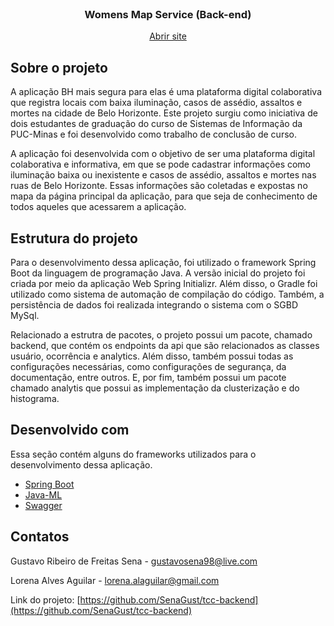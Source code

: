 <!-- PROJECT LOGO -->
<br />
<div align="center">
   <h3 align="center">Womens Map Service (Back-end)</h3>

  <p align="center">
    <a href="https://womens-map-dev.herokuapp.com/">Abrir site</a>
  </p>
</div>


<!-- ABOUT THE PROJECT -->
## Sobre o projeto
A aplicação BH mais segura para elas é uma plataforma digital colaborativa que registra locais com baixa iluminação, casos de assédio, assaltos e mortes na cidade de Belo Horizonte. Este projeto surgiu como iniciativa de dois estudantes de graduação do curso de Sistemas de Informação da PUC-Minas e foi desenvolvido como trabalho de conclusão de curso.

A aplicação foi desenvolvida com o objetivo de ser uma plataforma digital colaborativa e informativa, em que se pode cadastrar informações como iluminação baixa ou inexistente e casos de assédio, assaltos e mortes nas ruas de Belo Horizonte. Essas informações são coletadas e expostas no mapa da página principal da aplicação, para que seja de conhecimento de todos aqueles que acessarem a aplicação.

## Estrutura do projeto

Para o desenvolvimento dessa aplicação, foi utilizado o framework Spring Boot da linguagem de programação Java. A versão inicial do projeto foi criada por meio da aplicação Web Spring Initializr. Além disso, o Gradle foi utilizado como sistema de automação de compilação do código. Também, a persistência de dados foi realizada integrando o sistema com o SGBD MySql. 

Relacionado a estrutra de pacotes, o projeto possui um pacote, chamado backend, que contém os endpoints da api que são relacionados as classes usuário, ocorrência e analytics. Além disso, também possui todas as configurações necessárias, como configurações de segurança, da documentação, entre outros. E, por fim, também possui um pacote chamado analytis que possui as implementação da clusterização e do histograma.

## Desenvolvido com

Essa seção contém alguns do frameworks utilizados para o desenvolvimento dessa aplicação.

* [Spring Boot](https://spring.io/projects/spring-boot)
* [Java-ML](http://java-ml.sourceforge.net/)
* [Swagger](https://swagger.io/) 
 
<!-- CONTACT -->
## Contatos

Gustavo Ribeiro de Freitas Sena - gustavosena98@live.com

Lorena Alves Aguilar - lorena.alaguilar@gmail.com




Link do projeto: [https://github.com/SenaGust/tcc-backend](https://github.com/SenaGust/tcc-backend)
